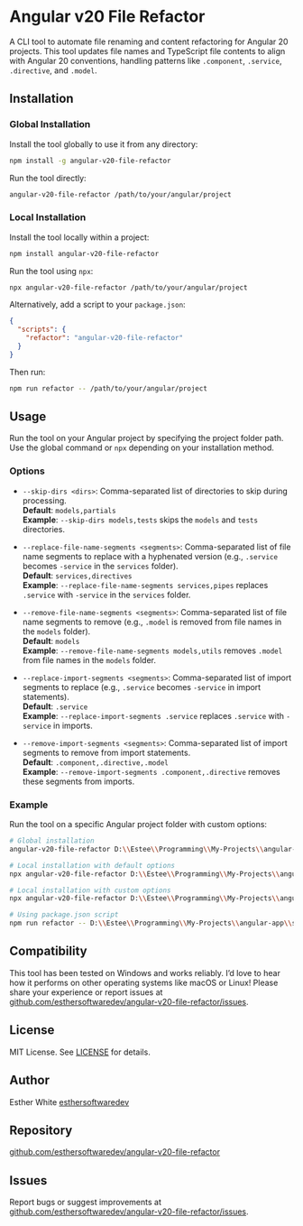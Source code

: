 # Angular v20 File Refactor

A CLI tool to automate file renaming and content refactoring for Angular 20 projects. This tool updates file names and TypeScript file contents to align with Angular 20 conventions, handling patterns like `.component`, `.service`, `.directive`, and `.model`.

## Installation

### Global Installation
Install the tool globally to use it from any directory:

```bash
npm install -g angular-v20-file-refactor
```

Run the tool directly:

```bash
angular-v20-file-refactor /path/to/your/angular/project
```

### Local Installation
Install the tool locally within a project:

```bash
npm install angular-v20-file-refactor
```

Run the tool using `npx`:

```bash
npx angular-v20-file-refactor /path/to/your/angular/project
```

Alternatively, add a script to your `package.json`:

```json
{
  "scripts": {
    "refactor": "angular-v20-file-refactor"
  }
}
```

Then run:

```bash
npm run refactor -- /path/to/your/angular/project
```

## Usage

Run the tool on your Angular project by specifying the project folder path. Use the global command or `npx` depending on your installation method.

### Options

- `--skip-dirs <dirs>`: Comma-separated list of directories to skip during processing.  
  **Default**: `models,partials`  
  **Example**: `--skip-dirs models,tests` skips the `models` and `tests` directories.

- `--replace-file-name-segments <segments>`: Comma-separated list of file name segments to replace with a hyphenated version (e.g., `.service` becomes `-service` in the `services` folder).  
  **Default**: `services,directives`  
  **Example**: `--replace-file-name-segments services,pipes` replaces `.service` with `-service` in the `services` folder.

- `--remove-file-name-segments <segments>`: Comma-separated list of file name segments to remove (e.g., `.model` is removed from file names in the `models` folder).  
  **Default**: `models`  
  **Example**: `--remove-file-name-segments models,utils` removes `.model` from file names in the `models` folder.

- `--replace-import-segments <segments>`: Comma-separated list of import segments to replace (e.g., `.service` becomes `-service` in import statements).  
  **Default**: `.service`  
  **Example**: `--replace-import-segments .service` replaces `.service` with `-service` in imports.

- `--remove-import-segments <segments>`: Comma-separated list of import segments to remove from import statements.  
  **Default**: `.component,.directive,.model`  
  **Example**: `--remove-import-segments .component,.directive` removes these segments from imports.

### Example

Run the tool on a specific Angular project folder with custom options:

```bash
# Global installation
angular-v20-file-refactor D:\\Estee\\Programming\\My-Projects\\angular-app\\src\\app --skip-dirs models,tests --replace-file-name-segments services,pipes --remove-file-name-segments models,utils

# Local installation with default options
npx angular-v20-file-refactor D:\\Estee\\Programming\\My-Projects\\angular-app\\src\\app --skip-dirs models,partials --replace-file-name-segments services,directives --remove-file-name-segments models --replace-import-segments .service --remove-import-segments .component,.directive,.model

# Local installation with custom options
npx angular-v20-file-refactor D:\\Estee\\Programming\\My-Projects\\angular-app\\src\\app --skip-dirs models,tests --replace-file-name-segments services,pipes --remove-file-name-segments models,utils

# Using package.json script
npm run refactor -- D:\\Estee\\Programming\\My-Projects\\angular-app\\src\\app --skip-dirs models,tests --replace-file-name-segments services,pipes --remove-file-name-segments models,utils
```

## Compatibility

This tool has been tested on Windows and works reliably. I’d love to hear how it performs on other operating systems like macOS or Linux! Please share your experience or report issues at [github.com/esthersoftwaredev/angular-v20-file-refactor/issues](github.com/esthersoftwaredev/angular-v20-file-refactor/issues).

## License

MIT License. See [LICENSE](./LICENSE) for details.

## Author

Esther White [esthersoftwaredev](https://github.com/esthersoftwaredev)

## Repository

[github.com/esthersoftwaredev/angular-v20-file-refactor](https://github.com/esthersoftwaredev/angular-v20-file-refactor)

## Issues

Report bugs or suggest improvements at [github.com/esthersoftwaredev/angular-v20-file-refactor/issues](https://github.com/esthersoftwaredev/angular-v20-file-refactor/issues).